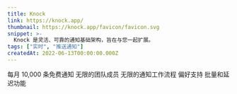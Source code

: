 ```yaml
---
title: Knock
link: https://knock.app/
thumbnail: https://knock.app/favicon/favicon.svg
snippet: >-
  Knock 是灵活、可靠的通知基础架构，旨在与您一起扩展。
tags: ["实时", "推送通知"]
createdAt: 2022-06-13T00:00:00.000Z
---
```

每月 10,000 条免费通知
无限的团队成员
无限的通知工作流程
偏好支持
批量和延迟功能